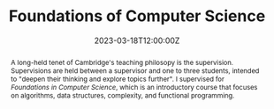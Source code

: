 ---
title: Foundations of Computer Science

event: Foundations of Computer Science
event_url: https://www.cl.cam.ac.uk/teaching/2223/FoundsCS/

location: Cambridge Computer Lab
address:
  street: 15 JJ Thomson Ave
  city: Cambridge
  region: Cambridgeshire
  postcode: CB3 0FD
  country: United Kingdom

summary: Supervisor for Clare, Emmanuel, and Selwyn Colleges in Foundations of Computer Science.
abstract: A long-held tenet of Cambridge's teaching philosopy is the supervision. Supervisions are held between a supervisor and one to three students, intended to "deepen their thinking and explore topics further". I supervised for *Foundations in Computer Science*, which is an introductory course that focuses on algorithms, data structures, complexity, and functional programming.

# Talk start and end times.
#   End time can optionally be hidden by prefixing the line with `#`.
date: '2023-03-18T12:00:00Z'
date_end: '2023-03-18T14:00:00Z'
all_day: false

# Schedule page publish date (NOT talk date).
publishDate: '2023-03-18T00:00:00Z'

authors: []
tags: []

# Is this a featured talk? (true/false)
featured: false

image:
  caption: The booth drew attention from both an academic audience (interested in the mechanics of training reinforcement learning policies in simulation) and a younger audience (interested in playing and making their own video games).
  focal_point: Right

links:
url_code: ''
url_pdf: ''
url_slides: ''
url_video: ''

# Markdown Slides (optional).
#   Associate this talk with Markdown slides.
#   Simply enter your slide deck's filename without extension.
#   E.g. `slides = "example-slides"` references `content/slides/example-slides.md`.
#   Otherwise, set `slides = ""`.
slides: ""

# Projects (optional).
#   Associate this post with one or more of your projects.
#   Simply enter your project's folder or file name without extension.
#   E.g. `projects = ["internal-project"]` references `content/project/deep-learning/index.md`.
#   Otherwise, set `projects = []`.
projects: []
---